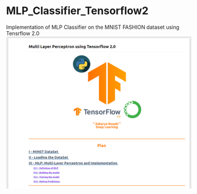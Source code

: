 # MLP_Classifier_Tensorflow2
Implementation of MLP Classifier on the MNIST FASHION dataset using Tensrflow 2.0
<img src="https://github.com/404Zack/MLP_Classifier_Tensorflow/blob/master/DeepLearningTensorflowMLP.png"></img>
